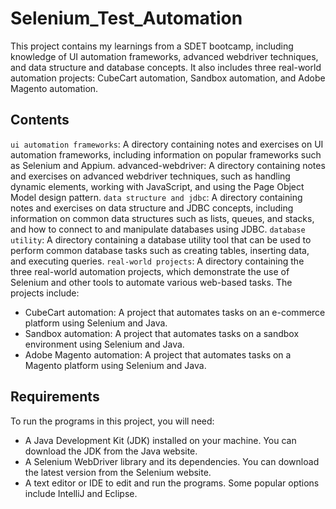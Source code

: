 # Selenium_Test_Automation
This project contains my learnings from a SDET bootcamp, including knowledge of UI automation frameworks, advanced webdriver techniques, and data structure and database concepts. It also includes three real-world automation projects: CubeCart automation, Sandbox automation, and Adobe Magento automation.

## Contents
`ui automation frameworks`: A directory containing notes and exercises on UI automation frameworks, including information on popular frameworks such as Selenium and Appium.
advanced-webdriver: A directory containing notes and exercises on advanced webdriver techniques, such as handling dynamic elements, working with JavaScript, and using the Page Object Model design pattern.
`data structure and jdbc`: A directory containing notes and exercises on data structure and JDBC concepts, including information on common data structures such as lists, queues, and stacks, and how to connect to and manipulate databases using JDBC.
`database utility`: A directory containing a database utility tool that can be used to perform common database tasks such as creating tables, inserting data, and executing queries.
`real-world projects`: A directory containing the three real-world automation projects, which demonstrate the use of Selenium and other tools to automate various web-based tasks. The projects include:
- CubeCart automation: A project that automates tasks on an e-commerce platform using Selenium and Java.
- Sandbox automation: A project that automates tasks on a sandbox environment using Selenium and Java.
- Adobe Magento automation: A project that automates tasks on a Magento platform using Selenium and Java.
   
## Requirements
To run the programs in this project, you will need:

- A Java Development Kit (JDK) installed on your machine. You can download the JDK from the Java website.
- A Selenium WebDriver library and its dependencies. You can download the latest version from the Selenium website.
- A text editor or IDE to edit and run the programs. Some popular options include IntelliJ and Eclipse.




